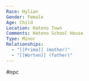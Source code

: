 ```yaml
---
Race: Hylian
Gender: Female
Age: Child
Location: Hateno Town
Comments: Hateno School House
Type: Minor
Relationships:
  - "[[Prima]] (mother)"
  - "[[Worten]] (father)"
---
```

#npc 

